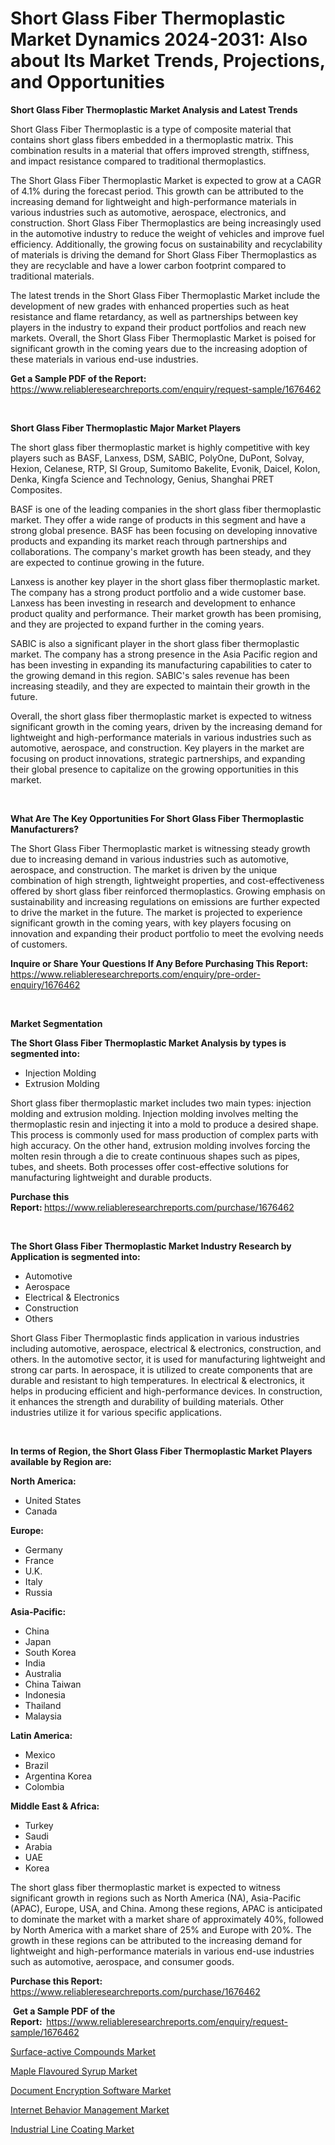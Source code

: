 <p><h1>Short Glass Fiber Thermoplastic Market Dynamics 2024-2031: Also about Its Market Trends, Projections, and Opportunities</h1></p><p><strong>Short Glass Fiber Thermoplastic Market Analysis and Latest Trends</strong></p>
<p><p>Short Glass Fiber Thermoplastic is a type of composite material that contains short glass fibers embedded in a thermoplastic matrix. This combination results in a material that offers improved strength, stiffness, and impact resistance compared to traditional thermoplastics.</p><p>The Short Glass Fiber Thermoplastic Market is expected to grow at a CAGR of 4.1% during the forecast period. This growth can be attributed to the increasing demand for lightweight and high-performance materials in various industries such as automotive, aerospace, electronics, and construction. Short Glass Fiber Thermoplastics are being increasingly used in the automotive industry to reduce the weight of vehicles and improve fuel efficiency. Additionally, the growing focus on sustainability and recyclability of materials is driving the demand for Short Glass Fiber Thermoplastics as they are recyclable and have a lower carbon footprint compared to traditional materials.</p><p>The latest trends in the Short Glass Fiber Thermoplastic Market include the development of new grades with enhanced properties such as heat resistance and flame retardancy, as well as partnerships between key players in the industry to expand their product portfolios and reach new markets. Overall, the Short Glass Fiber Thermoplastic Market is poised for significant growth in the coming years due to the increasing adoption of these materials in various end-use industries.</p></p>
<p><strong>Get a Sample PDF of the Report:&nbsp;</strong> <a href="https://www.reliableresearchreports.com/enquiry/request-sample/1676462">https://www.reliableresearchreports.com/enquiry/request-sample/1676462</a></p>
<p>&nbsp;</p>
<p><strong>Short Glass Fiber Thermoplastic Major Market Players</strong></p>
<p><p>The short glass fiber thermoplastic market is highly competitive with key players such as BASF, Lanxess, DSM, SABIC, PolyOne, DuPont, Solvay, Hexion, Celanese, RTP, SI Group, Sumitomo Bakelite, Evonik, Daicel, Kolon, Denka, Kingfa Science and Technology, Genius, Shanghai PRET Composites.</p><p>BASF is one of the leading companies in the short glass fiber thermoplastic market. They offer a wide range of products in this segment and have a strong global presence. BASF has been focusing on developing innovative products and expanding its market reach through partnerships and collaborations. The company's market growth has been steady, and they are expected to continue growing in the future.</p><p>Lanxess is another key player in the short glass fiber thermoplastic market. The company has a strong product portfolio and a wide customer base. Lanxess has been investing in research and development to enhance product quality and performance. Their market growth has been promising, and they are projected to expand further in the coming years.</p><p>SABIC is also a significant player in the short glass fiber thermoplastic market. The company has a strong presence in the Asia Pacific region and has been investing in expanding its manufacturing capabilities to cater to the growing demand in this region. SABIC's sales revenue has been increasing steadily, and they are expected to maintain their growth in the future.</p><p>Overall, the short glass fiber thermoplastic market is expected to witness significant growth in the coming years, driven by the increasing demand for lightweight and high-performance materials in various industries such as automotive, aerospace, and construction. Key players in the market are focusing on product innovations, strategic partnerships, and expanding their global presence to capitalize on the growing opportunities in this market.</p></p>
<p>&nbsp;</p>
<p><strong>What Are The Key Opportunities For Short Glass Fiber Thermoplastic Manufacturers?</strong></p>
<p><p>The Short Glass Fiber Thermoplastic market is witnessing steady growth due to increasing demand in various industries such as automotive, aerospace, and construction. The market is driven by the unique combination of high strength, lightweight properties, and cost-effectiveness offered by short glass fiber reinforced thermoplastics. Growing emphasis on sustainability and increasing regulations on emissions are further expected to drive the market in the future. The market is projected to experience significant growth in the coming years, with key players focusing on innovation and expanding their product portfolio to meet the evolving needs of customers.</p></p>
<p><strong>Inquire or Share Your Questions If Any Before Purchasing This Report:</strong> <a href="https://www.reliableresearchreports.com/enquiry/pre-order-enquiry/1676462">https://www.reliableresearchreports.com/enquiry/pre-order-enquiry/1676462</a></p>
<p>&nbsp;</p>
<p><strong>Market Segmentation</strong></p>
<p><strong>The Short Glass Fiber Thermoplastic Market Analysis by types is segmented into:</strong></p>
<p><ul><li>Injection Molding</li><li>Extrusion Molding</li></ul></p>
<p><p>Short glass fiber thermoplastic market includes two main types: injection molding and extrusion molding. Injection molding involves melting the thermoplastic resin and injecting it into a mold to produce a desired shape. This process is commonly used for mass production of complex parts with high accuracy. On the other hand, extrusion molding involves forcing the molten resin through a die to create continuous shapes such as pipes, tubes, and sheets. Both processes offer cost-effective solutions for manufacturing lightweight and durable products.</p></p>
<p><strong>Purchase this Report:&nbsp;</strong><a href="https://www.reliableresearchreports.com/purchase/1676462">https://www.reliableresearchreports.com/purchase/1676462</a></p>
<p>&nbsp;</p>
<p><strong>The Short Glass Fiber Thermoplastic Market Industry Research by Application is segmented into:</strong></p>
<p><ul><li>Automotive</li><li>Aerospace</li><li>Electrical & Electronics</li><li>Construction</li><li>Others</li></ul></p>
<p><p>Short Glass Fiber Thermoplastic finds application in various industries including automotive, aerospace, electrical & electronics, construction, and others. In the automotive sector, it is used for manufacturing lightweight and strong car parts. In aerospace, it is utilized to create components that are durable and resistant to high temperatures. In electrical & electronics, it helps in producing efficient and high-performance devices. In construction, it enhances the strength and durability of building materials. Other industries utilize it for various specific applications.</p></p>
<p>&nbsp;</p>
<p><strong>In terms of Region, the Short Glass Fiber Thermoplastic Market Players available by Region are:</strong></p>
<p>
    <p> <strong> North America: </strong>
        <ul>
            <li>United States</li>
            <li>Canada</li>
        </ul>
        </p> 
    <p> <strong> Europe: </strong>
        <ul>
            <li>Germany</li>
            <li>France</li>
            <li>U.K.</li>
            <li>Italy</li>
            <li>Russia</li>
        </ul>
        </p> 
    <p> <strong> Asia-Pacific: </strong>
        <ul>
            <li>China</li>
            <li>Japan</li>
            <li>South Korea</li>
            <li>India</li>
            <li>Australia</li>
            <li>China Taiwan</li>
            <li>Indonesia</li>
            <li>Thailand</li>
            <li>Malaysia</li>
        </ul>
        </p> 
    <p> <strong> Latin America: </strong>
        <ul>
            <li>Mexico</li>
            <li>Brazil</li>
            <li>Argentina Korea</li>
            <li>Colombia</li>
        </ul>
        </p> 
    <p> <strong> Middle East & Africa: </strong>
        <ul>
            <li>Turkey</li>
            <li>Saudi</li>
            <li>Arabia</li>
            <li>UAE</li>
            <li>Korea</li>
        </ul>
    </p>
    </p>
<p><p>The short glass fiber thermoplastic market is expected to witness significant growth in regions such as North America (NA), Asia-Pacific (APAC), Europe, USA, and China. Among these regions, APAC is anticipated to dominate the market with a market share of approximately 40%, followed by North America with a market share of 25% and Europe with 20%. The growth in these regions can be attributed to the increasing demand for lightweight and high-performance materials in various end-use industries such as automotive, aerospace, and consumer goods.</p></p>
<p><strong>Purchase this Report: </strong><a href="https://www.reliableresearchreports.com/purchase/1676462">https://www.reliableresearchreports.com/purchase/1676462</a></p>
<p>&nbsp;<strong>Get a Sample PDF of the Report:&nbsp;&nbsp;</strong><a href="https://www.reliableresearchreports.com/enquiry/request-sample/1676462">https://www.reliableresearchreports.com/enquiry/request-sample/1676462</a></p>
<p><strong></strong></p>
<p><p><a href="https://github.com/wwwkeltoum/Market-Research-Report-List-2/blob/main/surface-active-compounds-market.md">Surface-active Compounds Market</a></p><p><a href="https://medium.com/p/45a49128b5ef/edit">Maple Flavoured Syrup Market</a></p><p><a href="https://medium.com/p/3e8de0f0bf1a/edit">Document Encryption Software Market</a></p><p><a href="https://medium.com/p/8c691a7d210a/edit">Internet Behavior Management Market</a></p><p><a href="https://github.com/gamblestampleyjenny50m5sl6/Market-Research-Report-List-1/blob/main/industrial-line-coating-market.md">Industrial Line Coating Market</a></p></p>